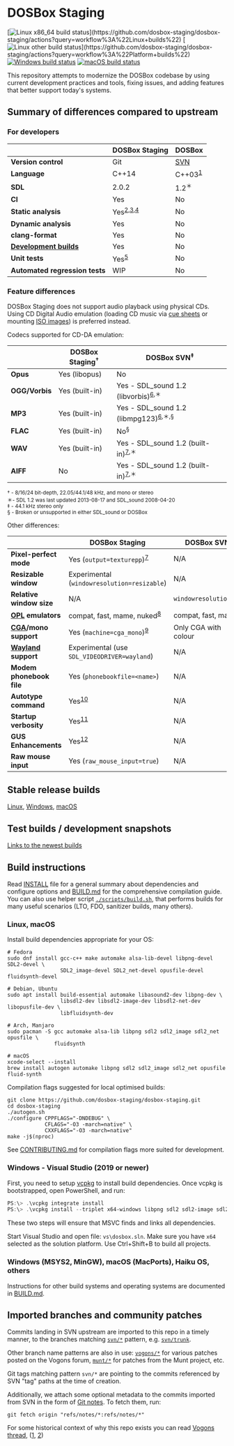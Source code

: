 # DOSBox Staging

[![Linux x86\_64 build status](https://img.shields.io/github/workflow/status/dosbox-staging/dosbox-staging/Linux%20builds?label=Linux%20builds%20(x86_64))](https://github.com/dosbox-staging/dosbox-staging/actions?query=workflow%3A%22Linux+builds%22)
[![Linux other build status](https://img.shields.io/github/workflow/status/dosbox-staging/dosbox-staging/Platform%20builds?label=Linux%20builds%20(ARM,%20S390x,%20ppc64le))](https://github.com/dosbox-staging/dosbox-staging/actions?query=workflow%3A%22Platform+builds%22)
[![Windows build status](https://img.shields.io/github/workflow/status/dosbox-staging/dosbox-staging/Windows%20builds?label=Windows%20builds)](https://github.com/dosbox-staging/dosbox-staging/actions?query=workflow%3A%22Windows+builds%22)
[![macOS build status](https://img.shields.io/github/workflow/status/dosbox-staging/dosbox-staging/macOS%20builds?label=macOS%20builds)](https://github.com/dosbox-staging/dosbox-staging/actions?query=workflow%3A%22macOS+builds%22)

This repository attempts to modernize the DOSBox codebase by using current
development practices and tools, fixing issues, and adding features that better
support today's systems.

## Summary of differences compared to upstream

### For developers

|                                | DOSBox Staging              | DOSBox
|-                               |-                            |-
| **Version control**            | Git                         | [SVN]
| **Language**                   | C++14                       | C++03<sup>[1]</sup>
| **SDL**                        | 2.0.2                       | 1.2<sup>＊</sup>
| **CI**                         | Yes                         | No
| **Static analysis**            | Yes<sup>[2],[3],[4]</sup>   | No
| **Dynamic analysis**           | Yes                         | No
| **clang-format**               | Yes                         | No
| **[Development builds]**       | Yes                         | No
| **Unit tests**                 | Yes<sup>[5]</sup>           | No
| **Automated regression tests** | WIP                         | No

[SVN]:https://sourceforge.net/projects/dosbox/
[1]:https://sourceforge.net/p/dosbox/patches/283/
[2]:https://github.com/dosbox-staging/dosbox-staging/actions?query=workflow%3A%22Code+analysis%22
[3]:https://github.com/dosbox-staging/dosbox-staging/actions?query=workflow%3A%22PVS-Studio+analysis%22
[4]:https://scan.coverity.com/projects/dosbox-staging
[5]:tests/README.md
[Development builds]:https://dosbox-staging.github.io/downloads/devel/

### Feature differences

DOSBox Staging does not support audio playback using physical CDs.
Using CD Digital Audio emulation (loading CD music via
[cue sheets](https://en.wikipedia.org/wiki/Cue_sheet_(computing)) or
mounting [ISO images](https://en.wikipedia.org/wiki/ISO_image)) is
preferred instead.

Codecs supported for CD-DA emulation:

|                | DOSBox Staging<sup>†</sup> | DOSBox SVN<sup>‡</sup>
|-               |-                           |-
| **Opus**       | Yes (libopus)              | No
| **OGG/Vorbis** | Yes (built-in)             | Yes - SDL\_sound 1.2 (libvorbis)<sup>[6],＊</sup>
| **MP3**        | Yes (built-in)             | Yes - SDL\_sound 1.2 (libmpg123)<sup>[6],＊,§</sup>
| **FLAC**       | Yes (built-in)             | No<sup>§</sup>
| **WAV**        | Yes (built-in)             | Yes - SDL\_sound 1.2 (built-in)<sup>[7],＊</sup>
| **AIFF**       | No                         | Yes - SDL\_sound 1.2 (built-in)<sup>[7],＊</sup>

<sup>† - 8/16/24 bit-depth, 22.05/44.1/48 kHz, and mono or stereo</sup>\
<sup>＊- SDL 1.2 was last updated 2013-08-17 and SDL\_sound 2008-04-20</sup>\
<sup>‡ - 44.1 kHz stereo only</sup>\
<sup>§ - Broken or unsupported in either SDL\_sound or DOSBox</sup>

[6]:https://www.dosbox.com/wiki/MOUNT#Mounting_a_CUE.2FBIN-Pair_as_volume
[7]:https://sourceforge.net/p/dosbox/code-0/HEAD/tree/dosbox/trunk/src/dos/cdrom_image.cpp#l536

Other differences:

|                          | DOSBox Staging                               | DOSBox SVN
|-                         |-                                             |-
| **Pixel-perfect mode**   | Yes (`output=texturepp`)<sup>[7]</sup>       | N/A
| **Resizable window**     | Experimental (`windowresolution=resizable`)  | N/A
| **Relative window size** | N/A                                          | `windowresolution=X%`
| **[OPL] emulators**      | compat, fast, mame, nuked<sup>[8]</sup>      | compat, fast, mame
| **[CGA]/mono support**   | Yes (`machine=cga_mono`)<sup>[9]</sup>       | Only CGA with colour
| **[Wayland] support**    | Experimental (use `SDL_VIDEODRIVER=wayland`) | N/A
| **Modem phonebook file** | Yes (`phonebookfile=<name>`)                 | N/A
| **Autotype command**     | Yes<sup>[10]</sup>                           | N/A
| **Startup verbosity**    | Yes<sup>[11]</sup>                           | N/A
| **GUS Enhancements**     | Yes<sup>[12]</sup>                           | N/A
| **Raw mouse input**      | Yes (`raw_mouse_input=true`)                 | N/A

[OPL]:https://en.wikipedia.org/wiki/Yamaha_YMF262
[CGA]:https://en.wikipedia.org/wiki/Color_Graphics_Adapter
[Wayland]:https://en.wikipedia.org/wiki/Wayland_(display_server_protocol)
[7]:https://github.com/dosbox-staging/dosbox-staging/commit/d1be65b105de714924947df4a7909e684d283385
[8]:https://www.vogons.org/viewtopic.php?f=9&t=37782
[9]:https://github.com/dosbox-staging/dosbox-staging/commit/ffe3c5ab7fb5e28bae78f07ea987904f391a7cf8
[10]:https://github.com/dosbox-staging/dosbox-staging/commit/239396fec83dbba6a1eb1a0f4461f4a427d2be38
[11]: https://github.com/dosbox-staging/dosbox-staging/pull/477
[12]: https://github.com/dosbox-staging/dosbox-staging/wiki/Gravis-UltraSound-Enhancements

## Stable release builds

[Linux](https://dosbox-staging.github.io/downloads/linux/),
[Windows](https://dosbox-staging.github.io/downloads/windows/),
[macOS](https://dosbox-staging.github.io/downloads/macos/)

## Test builds / development snapshots

[Links to the newest builds](https://dosbox-staging.github.io/downloads/devel/)

## Build instructions

Read [INSTALL](INSTALL) file for a general summary about dependencies and
configure options and [BUILD.md](BUILD.md) for the comprehensive
compilation guide.  You can also use helper script
[`./scripts/build.sh`](scripts/build.sh), that performs builds for many
useful scenarios (LTO, FDO, sanitizer builds, many others).

### Linux, macOS

Install build dependencies appropriate for your OS:

``` shell
# Fedora
sudo dnf install gcc-c++ make automake alsa-lib-devel libpng-devel SDL2-devel \
                 SDL2_image-devel SDL2_net-devel opusfile-devel fluidsynth-devel
```

``` shell
# Debian, Ubuntu
sudo apt install build-essential automake libasound2-dev libpng-dev \
                 libsdl2-dev libsdl2-image-dev libsdl2-net-dev libopusfile-dev \
                 libfluidsynth-dev
```

``` shell
# Arch, Manjaro
sudo pacman -S gcc automake alsa-lib libpng sdl2 sdl2_image sdl2_net opusfile \
               fluidsynth
```

``` shell
# macOS
xcode-select --install
brew install autogen automake libpng sdl2 sdl2_image sdl2_net opusfile fluid-synth
```

Compilation flags suggested for local optimised builds:

``` shell
git clone https://github.com/dosbox-staging/dosbox-staging.git
cd dosbox-staging
./autogen.sh
./configure CPPFLAGS="-DNDEBUG" \
            CFLAGS="-O3 -march=native" \
            CXXFLAGS="-O3 -march=native"
make -j$(nproc)
```

See [CONTRIBUTING.md](CONTRIBUTING.md#build-dosbox-staging) for compilation
flags more suited for development.

### Windows - Visual Studio (2019 or newer)

First, you need to setup [vcpkg](https://github.com/microsoft/vcpkg) to
install build dependencies. Once vcpkg is bootstrapped, open PowerShell,
and run:

``` powershell
PS:\> .\vcpkg integrate install
PS:\> .\vcpkg install --triplet x64-windows libpng sdl2 sdl2-image sdl2-net opusfile fluidsynth
```

These two steps will ensure that MSVC finds and links all dependencies.

Start Visual Studio and open file: `vs\dosbox.sln`. Make sure you have `x64`
selected as the solution platform.  Use Ctrl+Shift+B to build all projects.

### Windows (MSYS2, MinGW), macOS (MacPorts), Haiku OS, others

Instructions for other build systems and operating systems are documented
in [BUILD.md](BUILD.md).

## Imported branches and community patches

Commits landing in SVN upstream are imported to this repo in a timely manner,
to the branches matching [`svn/*`] pattern, e.g. [`svn/trunk`].

Other branch name patterns are also in use: [`vogons/*`] for various
patches posted on the Vogons forum, [`munt/*`] for patches from the Munt
project, etc.

Git tags matching pattern `svn/*` are pointing to the commits referenced by SVN
"tag" paths at the time of creation.

Additionally, we attach some optional metadata to the commits imported from SVN
in the form of [Git notes](https://git-scm.com/docs/git-notes). To fetch them,
run:

``` shell
git fetch origin "refs/notes/*:refs/notes/*"
```

For some historical context of why this repo exists you can read
[Vogons thread](https://www.vogons.org/viewtopic.php?p=790065#p790065),
([1](https://imgur.com/a/bnJEZcx), [2](https://imgur.com/a/HnG1Ls4))

[`svn/*`]:https://github.com/dosbox-staging/dosbox-staging/branches/all?utf8=%E2%9C%93&query=svn%2F
[`svn/trunk`]:https://github.com/dosbox-staging/dosbox-staging/tree/svn/trunk
[`vogons/*`]:https://github.com/dosbox-staging/dosbox-staging/branches/all?utf8=%E2%9C%93&query=vogons%2F
[`munt/*`]:https://github.com/dosbox-staging/dosbox-staging/branches/all?utf8=%E2%9C%93&query=munt%2F
